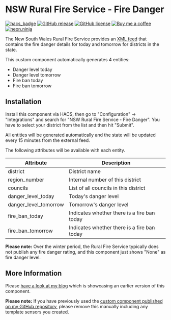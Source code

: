 # NSW Rural Fire Service - Fire Danger

[![hacs_badge](https://img.shields.io/badge/HACS-Custom-orange.svg)](https://github.com/custom-components/hacs)
[![GitHub release](https://img.shields.io/github/release/exxamalte/home-assistant-custom-components-nsw-rural-fire-service-fire-danger)](https://gitHub.com/exxamalte/home-assistant-custom-components-nsw-rural-fire-service-fire-danger/releases/)
[![GitHub license](https://img.shields.io/github/license/exxamalte/home-assistant-custom-components-nsw-rural-fire-service-fire-danger)](https://github.com/exxamalte/home-assistant-custom-components-nsw-rural-fire-service-fire-danger/blob/master/LICENSE)
[![Buy me a coffee](https://img.shields.io/badge/buy%20me%20a%20coffee-donate-yellow.svg)](https://www.buymeacoffee.com/neonninja)
[![neon.ninja](https://img.shields.io/badge/blog-neon.ninja-blue)](https://neon.ninja/2019/02/fire-danger-rating/)

The New South Wales Rural Fire Service provides an [XML feed](http://www.rfs.nsw.gov.au/feeds/fdrToban.xml) that contains the fire danger details for today and tomorrow for districts in the state.

This custom component automatically generates 4 entities:
* Danger level today
* Danger level tomorrow
* Fire ban today
* Fire ban tomorrow

## Installation

Install this component via HACS, then go to "Configuration" -> "Integrations" and search for "NSW Rural Fire Service - Fire Danger".
You have to select your district from the list and then hit "Submit".

All entities will be generated automatically and the state will be updated every 15 minutes from the external feed.


The following attributes will be available with each entity.

| Attribute             | Description                                 |
|-----------------------|---------------------------------------------|
| district              | District name                               |
| region_number         | Internal number of this district            |
| councils              | List of all councils in this district       |
| danger_level_today    | Today's danger level                        |
| danger_level_tomorrow | Tomorrow's danger level                     |
| fire_ban_today        | Indicates whether there is a fire ban today |
| fire_ban_tomorrow     | Indicates whether there is a fire ban today |

**Please note:** Over the winter period, the Rural Fire Service typically does not publish any fire danger rating, and this component just shows "None" as fire danger level.


## More Information

Please [have a look at my blog](https://neon.ninja/2019/02/fire-danger-rating/) which is showcasing an earlier version of this component.

**Please note:** If you have previously used the [custom component published on my GitHub repository](https://github.com/exxamalte/home-assistant-customisations/tree/master/nsw-rural-fire-service-fire-danger), please remove this manually including any template sensors you created.

